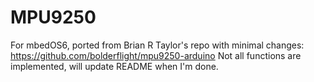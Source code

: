 # MPU9250
For mbedOS6, ported from Brian R Taylor's repo with minimal changes:
https://github.com/bolderflight/mpu9250-arduino
Not all functions are implemented, will update README when I'm done.